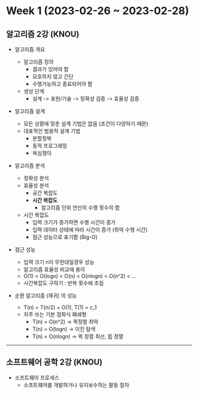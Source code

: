 # Week 1 (2023-02-26 ~ 2023-02-28)

## 알고리즘 2강 (KNOU)
- 알고리즘 개요
    - 알고리즘 정의
        - 결과가 있어야 함
        - 모호하지 않고 간단
        - 수행가능하고 종료되어야 함
    - 생성 단계
        - 설계 -> 표현/기술 -> 정확성 검증 -> 효율성 검증
- 알고리즘 설계
    - 모든 상황에 맞춘 설계 기법은 없음 (조건이 다양하기 때문)
    - 대표적인 범용적 설계 기법
        - 분할정복
        - 동적 프로그래밍
        - 욕심쟁이 
- 알고리즘 분석
    - 정확성 분석
    - 효율성 분석
        - 공간 복잡도 
        - **시간 복잡도**
            - 알고리즘 단위 연산의 수행 횟수의 합
    - 시간 복잡도
        - 입력 크기가 증가하면 수행 시간이 증가
        - 입력 데이터 상태에 따라 시간이 증가 (최악 수행 시간)
        - 점근 성능으로 표기함 (Big-O)

- 점근 성능
    - 입력 크기 n이 무한대일경우 성능
    - 알고리즘 효율성 비교에 용이
    - O(1) < O(logn) < O(n) < O(nlogn) < O(n^2) < ...
    - 시간복잡도 구하기 : 반복 횟수에 초점

- 순환 알고리즘 (재귀) 의 성능
    - T(n) = T(n/2) + O(1), T(1) = c_1
    - 자주 쓰는 기본 점화식 폐쇄형
        - T(n) = O(n^2) -> 퀵정렬 최악
        - T(n) = O(logn) -> 이진 탐색
        - T(n) = O(nlogn) -> 퀵 정렬 최선, 힙 정렬

---

## 소프트웨어 공학 2강 (KNOU)
- 소프트웨어 프로세스
    - 소프트웨어를 개발하거나 유지보수하는 활동 절차
